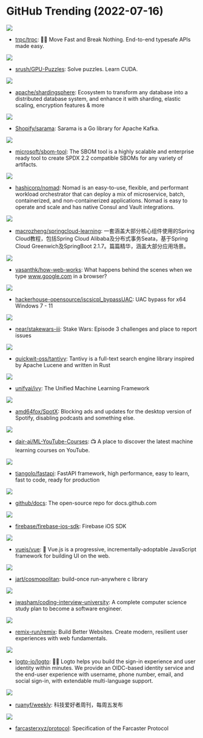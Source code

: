 # GitHub Trending (2022-07-16)

![](https://img.shields.io/badge/TypeScript-New%20177-green?style=flat-square&logo=appveyor)
- [trpc/trpc](https://github.com/trpc/trpc): 🧙‍♀️ Move Fast and Break Nothing. End-to-end typesafe APIs made easy.

![](https://img.shields.io/badge/Jupyter%20Notebook-New%20274-green?style=flat-square&logo=appveyor)
- [srush/GPU-Puzzles](https://github.com/srush/GPU-Puzzles): Solve puzzles. Learn CUDA.

![](https://img.shields.io/badge/Java-New%2038-green?style=flat-square&logo=appveyor)
- [apache/shardingsphere](https://github.com/apache/shardingsphere): Ecosystem to transform any database into a distributed database system, and enhance it with sharding, elastic scaling, encryption features & more

![](https://img.shields.io/badge/Go-New%2023-green?style=flat-square&logo=appveyor)
- [Shopify/sarama](https://github.com/Shopify/sarama): Sarama is a Go library for Apache Kafka.

![](https://img.shields.io/badge/C%23-New%2082-green?style=flat-square&logo=appveyor)
- [microsoft/sbom-tool](https://github.com/microsoft/sbom-tool): The SBOM tool is a highly scalable and enterprise ready tool to create SPDX 2.2 compatible SBOMs for any variety of artifacts.

![](https://img.shields.io/badge/Go-New%2096-green?style=flat-square&logo=appveyor)
- [hashicorp/nomad](https://github.com/hashicorp/nomad): Nomad is an easy-to-use, flexible, and performant workload orchestrator that can deploy a mix of microservice, batch, containerized, and non-containerized applications. Nomad is easy to operate and scale and has native Consul and Vault integrations.

![](https://img.shields.io/badge/Java-New%2063-green?style=flat-square&logo=appveyor)
- [macrozheng/springcloud-learning](https://github.com/macrozheng/springcloud-learning): 一套涵盖大部分核心组件使用的Spring Cloud教程，包括Spring Cloud Alibaba及分布式事务Seata，基于Spring Cloud Greenwich及SpringBoot 2.1.7。篇篇精华，涵盖大部分应用场景。

![](https://img.shields.io/badge/none-New%20243-green?style=flat-square&logo=appveyor)
- [vasanthk/how-web-works](https://github.com/vasanthk/how-web-works): What happens behind the scenes when we type www.google.com in a browser?

![](https://img.shields.io/badge/C%2B%2B-New%2051-green?style=flat-square&logo=appveyor)
- [hackerhouse-opensource/iscsicpl_bypassUAC](https://github.com/hackerhouse-opensource/iscsicpl_bypassUAC): UAC bypass for x64 Windows 7 - 11

![](https://img.shields.io/badge/none-New%206-green?style=flat-square&logo=appveyor)
- [near/stakewars-iii](https://github.com/near/stakewars-iii): Stake Wars: Episode 3 challenges and place to report issues

![](https://img.shields.io/badge/Rust-New%2037-green?style=flat-square&logo=appveyor)
- [quickwit-oss/tantivy](https://github.com/quickwit-oss/tantivy): Tantivy is a full-text search engine library inspired by Apache Lucene and written in Rust

![](https://img.shields.io/badge/Python-New%20136-green?style=flat-square&logo=appveyor)
- [unifyai/ivy](https://github.com/unifyai/ivy): The Unified Machine Learning Framework

![](https://img.shields.io/badge/PowerShell-New%2029-green?style=flat-square&logo=appveyor)
- [amd64fox/SpotX](https://github.com/amd64fox/SpotX): Blocking ads and updates for the desktop version of Spotify, disabling podcasts and something else.

![](https://img.shields.io/badge/none-New%20205-green?style=flat-square&logo=appveyor)
- [dair-ai/ML-YouTube-Courses](https://github.com/dair-ai/ML-YouTube-Courses): 📺 A place to discover the latest machine learning courses on YouTube.

![](https://img.shields.io/badge/Python-New%2043-green?style=flat-square&logo=appveyor)
- [tiangolo/fastapi](https://github.com/tiangolo/fastapi): FastAPI framework, high performance, easy to learn, fast to code, ready for production

![](https://img.shields.io/badge/JavaScript-New%206-green?style=flat-square&logo=appveyor)
- [github/docs](https://github.com/github/docs): The open-source repo for docs.github.com

![](https://img.shields.io/badge/Objective-C-New%2010-green?style=flat-square&logo=appveyor)
- [firebase/firebase-ios-sdk](https://github.com/firebase/firebase-ios-sdk): Firebase iOS SDK

![](https://img.shields.io/badge/TypeScript-New%2050-green?style=flat-square&logo=appveyor)
- [vuejs/vue](https://github.com/vuejs/vue): 🖖 Vue.js is a progressive, incrementally-adoptable JavaScript framework for building UI on the web.

![](https://img.shields.io/badge/C-New%2026-green?style=flat-square&logo=appveyor)
- [jart/cosmopolitan](https://github.com/jart/cosmopolitan): build-once run-anywhere c library

![](https://img.shields.io/badge/none-New%20208-green?style=flat-square&logo=appveyor)
- [jwasham/coding-interview-university](https://github.com/jwasham/coding-interview-university): A complete computer science study plan to become a software engineer.

![](https://img.shields.io/badge/TypeScript-New%2024-green?style=flat-square&logo=appveyor)
- [remix-run/remix](https://github.com/remix-run/remix): Build Better Websites. Create modern, resilient user experiences with web fundamentals.

![](https://img.shields.io/badge/TypeScript-New%2077-green?style=flat-square&logo=appveyor)
- [logto-io/logto](https://github.com/logto-io/logto): 🧑‍🚀 Logto helps you build the sign-in experience and user identity within minutes. We provide an OIDC-based identity service and the end-user experience with username, phone number, email, and social sign-in, with extendable multi-language support.

![](https://img.shields.io/badge/none-New%2014-green?style=flat-square&logo=appveyor)
- [ruanyf/weekly](https://github.com/ruanyf/weekly): 科技爱好者周刊，每周五发布

![](https://img.shields.io/badge/none-New%2016-green?style=flat-square&logo=appveyor)
- [farcasterxyz/protocol](https://github.com/farcasterxyz/protocol): Specification of the Farcaster Protocol

